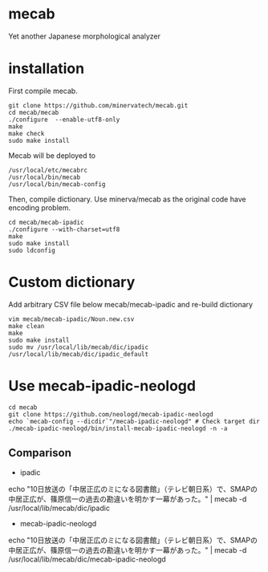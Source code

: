 # mecab
Yet another Japanese morphological analyzer

# installation
First compile mecab.
```
git clone https://github.com/minervatech/mecab.git
cd mecab/mecab
./configure  --enable-utf8-only
make
make check
sudo make install
```

Mecab will be deployed to
```
/usr/local/etc/mecabrc
/usr/local/bin/mecab
/usr/local/bin/mecab-config
```

Then, compile dictionary. Use minerva/mecab as the original code have encoding problem.
```
cd mecab/mecab-ipadic
./configure --with-charset=utf8
make
sudo make install
sudo ldconfig
```

# Custom dictionary
Add arbitrary CSV file below mecab/mecab-ipadic and re-build dictionary
```
vim mecab/mecab-ipadic/Noun.new.csv
make clean
make
sudo make install
sudo mv /usr/local/lib/mecab/dic/ipadic /usr/local/lib/mecab/dic/ipadic_default
```

# Use mecab-ipadic-neologd
```
cd mecab
git clone https://github.com/neologd/mecab-ipadic-neologd
echo `mecab-config --dicdir`"/mecab-ipadic-neologd" # Check target dir
./mecab-ipadic-neologd/bin/install-mecab-ipadic-neologd -n -a
```

## Comparison
- ipadic

echo "10日放送の「中居正広のミになる図書館」（テレビ朝日系）で、SMAPの中居正広が、篠原信一の過去の勘違いを明かす一幕があった。" | mecab -d /usr/local/lib/mecab/dic/ipadic

- mecab-ipadic-neologd

echo "10日放送の「中居正広のミになる図書館」（テレビ朝日系）で、SMAPの中居正広が、篠原信一の過去の勘違いを明かす一幕があった。" | mecab -d /usr/local/lib/mecab/dic/mecab-ipadic-neologd
